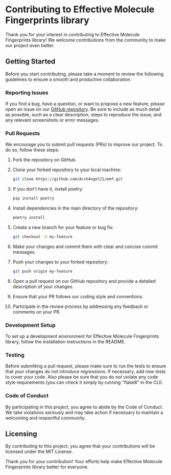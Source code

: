 # Contributing to Effective Molecule Fingerprints library

Thank you for your interest in contributing to Effective Molecule Fingerprints library! We welcome contributions from the community to make our project even better.

## Getting Started

Before you start contributing, please take a moment to review the following guidelines to ensure a smooth and productive collaboration.


### Reporting Issues

If you find a bug, have a question, or want to propose a new feature, please open an issue on our [GitHub repository](https://github.com/Arch4ngel21/emf). Be sure to include as much detail as possible, such as a clear description, steps to reproduce the issue, and any relevant screenshots or error messages.

### Pull Requests

We encourage you to submit pull requests (PRs) to improve our project. To do so, follow these steps:

1. Fork the repository on GitHub.

2. Clone your forked repository to your local machine:
   ```bash
   git clone https://github.com/Arch4ngel21/emf.git

3. If you don't have it, install poetry:
   ```bash
   pip install poetry

4. Install dependencies in the main directory of the repository:
   ```bash
   poetry install

5. Create a new branch for your feature or bug fix:

    ```bash
    git checkout -b my-feature
   
6. Make your changes and commit them with clear and concise commit messages.

7. Push your changes to your forked repository:

    ```bash
    git push origin my-feature
8. Open a pull request on our GitHub repository and provide a detailed description of your changes.

9. Ensure that your PR follows our coding style and conventions.

10. Participate in the review process by addressing any feedback or comments on your PR.

### Development Setup
To set up a development environment for Effective Molecule Fingerprints library, follow the installation instructions in the README.

### Testing
Before submitting a pull request, please make sure to run the tests to ensure that your changes do not introduce regressions. If necessary, add new tests to cover your code. Also please be sure that you do not violate any code style requirements (you can check it simply by running "flake8" in the CLI).

### Code of Conduct
By participating in this project, you agree to abide by the Code of Conduct. We take violations seriously and may take action if necessary to maintain a welcoming and respectful community.

## Licensing
By contributing to this project, you agree that your contributions will be licensed under the MIT License.

Thank you for your contribution! Your efforts help make Effective Molecule Fingerprints library better for everyone.